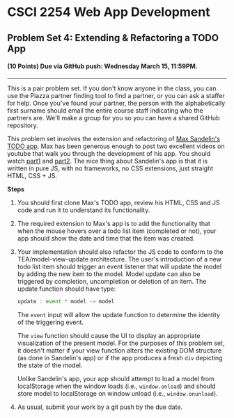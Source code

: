 # CSCI 2254 Web App Development

## Problem Set 4: Extending & Refactoring a TODO App

#### (10 Points) Due via GitHub push: Wednesday March 15, 11:59PM.

---

This is a pair problem set. If you don't know anyone in the class, you can use the Piazza partner finding tool to find a partner, or you can ask a staffer for help. Once you've found your partner, the person with the alphabetically first surname should email the entire course staff indicating who the partners are. We'll make a group for you so you can have a shared GitHub repository.

This problem set involves the extension and refactoring of [Max Sandelin's TODO app](https://github.com/themaxsandelin/todo). Max has been generous enough to post two excellent videos on youtube that walk you through the development of his app. You should watch [part1](https://www.youtube.com/watch?v=2wCpkOk2uCg) and [part2](https://www.youtube.com/watch?v=bGLZ2pwCaiI). The nice thing about Sandelin's app is that it is written in pure JS, with no frameworks, no CSS extensions, just straight HTML, CSS + JS.

**Steps**

1. You should first clone Max's TODO app, review his HTML, CSS and JS code and run it to understand its functionality.

2. The required extension to Max's app is to add the functionality that when the mouse hovers over a todo list item (completed or not), your app should show the date and time that the item was created.

3. Your implementation should also refactor the JS code to conform to the TEA/model-view-update architecture. The user's introduction of a new todo list item should trigger an event listener that will update the model by adding the new item to the model. Model update can also be triggered by completion, uncompletion or deletion of an item. The update function should have type:

   ```javascript
   update : event * model -> model
   ```

   The `event` input will allow the update function to determine the identity of the triggering event.

   The `view` function should cause the UI to display an appropriate visualization of the present model. For the purposes of this problem set, it doesn't matter if your view function alters the existing DOM  structure (as done in Sandelin's app) or if the app produces a fresh `div` depicting the state of the model. 

   Unlike Sandelin's app, your app should attempt to load a model from localStorage when the window loads (i.e., `window.onload`) and should store model to localStorage on window unload (i.e., `window.onunload`).

4. As usual, submit your work by a git push by the due date.